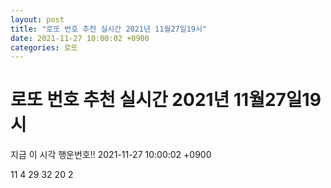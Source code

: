 ```yaml
---
layout: post
title: "로또 번호 추천 실시간 2021년 11월27일19시"
date: 2021-11-27 10:00:02 +0900
categories: 로또
---
```


# 로또 번호 추천 실시간 2021년 11월27일19시

지금 이 시각 행운번호!! 2021-11-27 10:00:02 +0900

 11  4  29  32  20  2 

